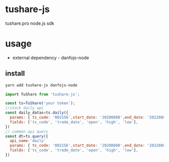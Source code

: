 # tushare-js
tushare.pro node.js sdk

# usage

- external dependency - danfojs-node
## install
```bash
yarn add tushare-js danfojs-node
```


```js
import TuShare from 'tushare-js';

const ts=TuShare('your token');
//stock daily api
const daily_datas=ts.daily({
  params: { ts_code: '002156',start_date: '20200808',end_date: '20220809'},
  fields: ['ts_code', 'trade_date', 'open', 'high', 'low'],
})
// common api query
const dt=ts.query({
  api_name:'daily'
  params: { ts_code: '002156',start_date: '20200808',end_date: '20220809'},
  fields: ['ts_code', 'trade_date', 'open', 'high', 'low'],
})

```